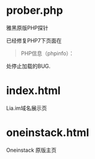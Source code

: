 prober.php
======

雅黑原版PHP探针

已经修复PHP7下页面在 

>PHP信息（phpinfo）：
  
处停止加载的BUG.

index.html
======

Lia.im域名展示页

oneinstack.html
======

Oneinstack 原版主页
